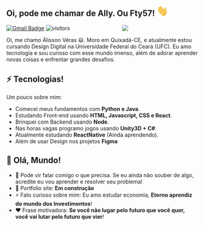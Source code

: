 <h2> Oi, pode me chamar de Ally. Ou Fty57! <img src="https://raw.githubusercontent.com/ABSphreak/ABSphreak/master/gifs/Hi.gif" width="30px"></h2>

<img align='right' src='https://user-images.githubusercontent.com/5713670/87202985-820dcb80-c2b6-11ea-9f56-7ec461c497c3.gif' width='200"'>


[![Gmail Badge](https://img.shields.io/badge/-fty.57@alu.ufc.br-c14438?style=flat-square&logo=Gmail&logoColor=white&link=mailto:fty.57@alu.ufc.br)](mailto:fty.57@alu.ufc.br)
![visitors](https://visitor-badge.glitch.me/badge?page_id=fty57.fty57)

Oi, me chamo Álisson Véras 😃. Moro em Quixadá-CE, e atualmente estou cursando Design Digital na Universidade Federal do Ceará (UFC). Eu amo tecnologia e sou curioso com esse mundo imenso, além de adorar aprender novas coisas e enfrentar grandes desafios.

## ⚡ Tecnologias!
Um pouco sobre mim:
- Comecei meus fundamentos com **Python e Java**.
- Estudando Front-end usando **HTML, Javascript, CSS e React**.
- Brinquei com Backend usando **Node**.
- Nas horas vagas programo jogos usando **Unity3D + C#**.
- Atualmente estudando **ReactNative** (Ainda aprendendo).
- Além de usar Design nos projetos **Figma**
## 🤔 Olá, Mundo!
- 💬 Pode vir falar comigo o que precisa. Se eu ainda não souber de algo, acredite eu vou aprender e resolver seu problema!
- 🎯 Portfolio site: **Em construção**
- ⚡ Fato curioso sobre mim: Eu amo estudar economia, **Eterno aprendiz do mundo dos Investimentos**!
- ❤️ Frase motivadora: **Se você não lugar pelo futuro que você quer, você vai lutar pelo futuro que vier**!



 
